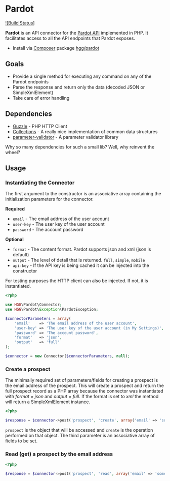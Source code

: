 # Pardot

[![Build Status]](https://travis-ci.org/hglattergotz/pardot)

**Pardot** is an API connector for the [Pardot API](http://developer.pardot.com/kb/api-version-3/introduction-table-of-contents) implemented in PHP. It facilitates
access to all the API endpoints that Pardot exposes.

* Install via [Composer](http://getcomposer.org) package [hgg/pardot](https://packagist.org/packages/hgg/pardot)

## Goals

 * Provide a single method for executing any command on any of the Pardot endpoints
 * Parse the response and return only the data (decoded JSON or SimpleXmlElement)
 * Take care of error handling

## Dependencies

 * [Guzzle](http://docs.guzzlephp.org/en/latest/#) - PHP HTTP Client
 * [Collections](https://github.com/IcecaveStudios/collections) - A really nice implementation of common data structures
 * [parameter-validator](https://github.com/hglattergotz/parameter-validator) - A parameter validator library

Why so many dependencies for such a small lib? Well, why reinvent the wheel?

## Usage

### Instantiating the Connector

The first argument to the constructor is an associative array containing the
initialization parameters for the connector.

**Required**

 * ```email``` - The email address of the user account
 * ```user-key``` - The user key of the user account
 * ```password``` - The account password

**Optional**

 * ```format``` - The content format. Pardot supports json and xml (json is default)
 * ```output``` - The level of detail that is returned. ```full```, ```simple```, ```mobile```
 * ```api-key``` - If the API key is being cached it can be injected into the constructor

For testing purposes the HTTP client can also be injected. If not, it is instantiated.

```php
<?php

use HGG\Pardot\Connector;
use HGG\Pardot\Exception\PardotException;

$connectorParameters = array(
    'email'    => 'The email address of the user account',
    'user-key' => 'The user key of the user account (in My Settings)',
    'password' => 'The account password',
    'format'   => 'json',
    'output'   => 'full'
);

$connector = new Connector($connectorParameters, null);
```

### Create a prospect

The minimally required set of parameters/fields for creating a prospect is the
email address of the prospect.
This will create a prospect and return the full prospect record as a PHP array
because the connector was instantiated with *format = json* and *output = full*.
If the format is set to *xml* the method will return a SimpleXmlElement instance.

```php
<?php

$response = $connector->post('prospect', 'create', array('email' => 'some@example.com'));
```

```prospect``` is the object that will be accessed and ```create``` is the operation
performed on that object. The third parameter is an associative array of fields to be
set.

### Read (get) a prospect by the email address

```php
<?php

$response = $connector->post('prospect', 'read', array('email' => 'some@example.com'));
```
